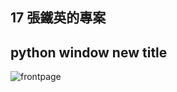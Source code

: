 ## 17 張鐵英的專案
## python window new title
![frontpage](https://github.com/user-attachments/assets/abb803f0-0823-4c17-bb8c-f801249c32be)